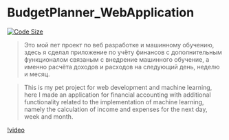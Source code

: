 # BudgetPlanner_WebApplication

[![Code Size](https://img.shields.io/github/languages/code-size/EgorAndrik/BudgetPlanner_WebApplication)](https://github.com/EgorAndrik/BudgetPlanner_WebApplication)

> Это мой пет проект по веб разработке и машинному обучению, здесь я сделал приложение по учёту финансов с дополнительным функционалом связаным с внедрение машинного обучение, а именно расчёта доходов и расходов на следующий день, неделю и месяц.

> This is my pet project for web development and machine learning, here I made an application for financial accounting with additional functionality related to the implementation of machine learning, namely the calculation of income and expenses for the next day, week and month.

[!video](https://github.com/EgorAndrik/BudgetPlanner_WebApplication/assets/124351915/57f5c326-5f0b-42a4-a2c0-781b224d3f5d)
